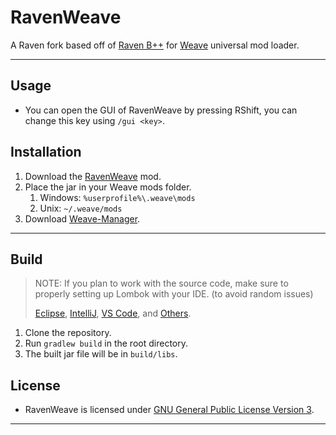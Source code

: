 # RavenWeave
A Raven fork based off of [Raven B++](https://github.com/K-ov/Raven-bPLUS) for [Weave](https://github.com/Weave-MC) universal mod loader.

---

## Usage
- You can open the GUI of RavenWeave by pressing RShift, you can change this key using `/gui <key>`.

## Installation
1. Download the [RavenWeave](https://github.com/PianoPenguin471/RavenWeave/releases) mod.
2. Place the jar in your Weave mods folder.
   1. Windows: `%userprofile%\.weave\mods`
   2. Unix: `~/.weave/mods`
3. Download [Weave-Manager](https://github.com/exejar/Weave-Manager/releases).

---

## Build
> NOTE: If you plan to work with the source code, make sure to properly setting up Lombok with your IDE. (to avoid random issues)
> 
> [Eclipse](https://projectlombok.org/setup/eclipse), [IntelliJ](https://projectlombok.org/setup/intellij), [VS Code](https://projectlombok.org/setup/vscode), and [Others](https://projectlombok.org).
1. Clone the repository.
2. Run `gradlew build` in the root directory.
3. The built jar file will be in `build/libs`.

## License
- RavenWeave is licensed under [GNU General Public License Version 3](https://github.com/PianoPenguin471/RavenWeave/blob/main/LICENSE).

---
